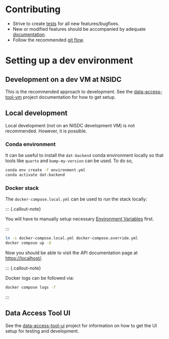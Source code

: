 # Contributing

- Strive to create [tests](testing.md) for all new features/bugfixes.
- New or modified features should be accompanied by adequate
  [documentation](docs.md).
- Follow the recommended
  [git flow](https://docs.github.com/en/get-started/using-github/github-flow#following-github-flow).

# Setting up a dev environment

## Development on a dev VM at NSIDC

This is the recommended approach to development. See the
[data-access-tool-vm](https://github.com/nsidc/data-access-tool-vm) project
documentation for how to get setup.

## Local development

Local development (not on an NISDC development VM) is not recommended. However,
it is possible.

### Conda environment

It can be useful to install the `dat-backend` conda environment locally so that
tools like `quarto` and `bump-my-version` can be used. To do so,

```bash
conda env create -f environment.yml
conda activate dat-backend
```

### Docker stack

The `docker-compose.local.yml` can be used to run the stack locally:

::: {.callout-note}

You will have to manually setup necessary [Environment Variables](envvars.md)
first.

:::

```bash
ln -s docker-compose.local.yml docker-compose.override.yml
docker compose up -d
```

Now you should be able to visit the API documentation page at
<https://localhost/>.

::: {.callout-note}

Docker logs can be followed via:

```bash
docker compose logs -f
```

:::

## Data Access Tool UI

See the [data-access-tool-ui](https://github.com/nsidc/data-access-tool-ui)
project for information on how to get the UI setup for testing and development.

